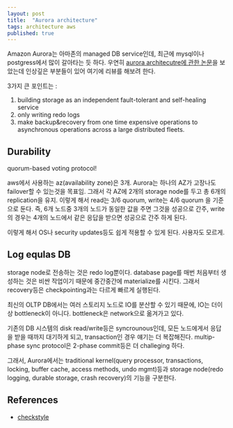 ```yaml
---
layout: post
title:  "Aurora architecture"
tags: architecture aws
published: true
---
```


Amazon Aurora는 아마존의 managed DB service인데, 최근에 mysql이나 postgress에서 많이 갈아타는 듯 하다. 
우연히 [aurora architecutre에 관한 논문](https://www.allthingsdistributed.com/files/p1041-verbitski.pdf)을 보았는데 인상깊은 부분들이 있어 여기에 리뷰를 해보려 한다.

3가지 큰 포인트는 :
1. building storage as an independent fault-tolerant and self-healing service
1. only writing redo logs
1. make backup&recovery from one time expensive operations to asynchronous operations across a large distributed fleets.

## Durability
quorum-based voting protocol!

aws에서 사용하는 az(availability zone)은 3개. Aurora는 하나의 AZ가 고장나도 failover할 수 있는것을 목표임. 그래서 각 AZ에 2개의 storage node를 두고 총 6개의 replication을 유지. 이렇게 해서 read는 3/6 quorum, write는 4/6 quorum 을 기준으로 둔다. 즉, 6개 노드중 3개의 노드가 동일한 값을 주면 그것을 성공으로 간주, write의 경우는 4개의 노드에서 같은 응답을 받으면 성공으로 간주 하게 된다.

이렇게 해서 OS나 security updates등도 쉽게 적용할 수 있게 된다. 사용자도 모르게.

## Log equlas DB

storage node로 전송하는 것은 redo log뿐이다. database page를 매번 처음부터 생성하는 것은 비싼 작업이기 때문에 중간중간에 materialize를 시킨다. 그래서 recovery등은 checkpointing과는 다르게 빠르게 실행된다.




최신의 OLTP DB에서는 여러 스토리지 노드로 IO를 분산할 수 있기 때문에, IO는 더이상 bottleneck이 아니다. bottleneck은 network으로 옮겨가고 있다.

기존의 DB 시스템의 disk read/write등은 syncrounous인데, 모든 노드에게서 응답을 받을 때까지 대기하게 되고, transaction인 경우 얘기는 더 복잡해진다. multip-phase sync protocol은 2-phase commit등은 더 challeging 하다. 

그래서, Aurora에서는 traditional kernel(query processor, transactions, locking, buffer cache, access methods, undo mgmt)등과 storage node(redo logging, durable storage, crash recovery)의 기능을 구분한다.








## References

- [checkstyle](ttp://checkstyle.sourceforge.net/index.html)




